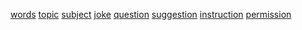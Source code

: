 [words](http://dict.youdao.com/w/eng/words/#keyfrom=dict2.index) [topic](http://dict.youdao.com/w/eng/topic/#keyfrom=dict2.index) [subject](http://dict.youdao.com/w/eng/subject/#keyfrom=dict2.index) [joke](http://dict.youdao.com/w/eng/joke/#keyfrom=dict2.index) [question](http://dict.youdao.com/w/eng/question/#keyfrom=dict2.index) [suggestion](http://dict.youdao.com/w/eng/suggestion/#keyfrom=dict2.index) [instruction](http://dict.youdao.com/w/eng/instruction/#keyfrom=dict2.index) [permission](http://dict.youdao.com/w/eng/permission/#keyfrom=dict2.index)